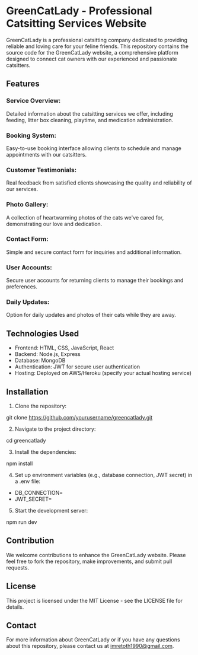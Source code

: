 # GreenCatLady - Professional Catsitting Services Website

GreenCatLady is a professional catsitting company dedicated to providing reliable and loving care for your feline friends. This repository contains the source code for the GreenCatLady website, a comprehensive platform designed to connect cat owners with our experienced and passionate catsitters.

## Features

### Service Overview:

Detailed information about the catsitting services we offer, including feeding, litter box cleaning, playtime, and medication administration.

### Booking System:

Easy-to-use booking interface allowing clients to schedule and manage appointments with our catsitters.

### Customer Testimonials:

Real feedback from satisfied clients showcasing the quality and reliability of our services.

### Photo Gallery:

A collection of heartwarming photos of the cats we've cared for, demonstrating our love and dedication.

### Contact Form:

Simple and secure contact form for inquiries and additional information.

### User Accounts:

Secure user accounts for returning clients to manage their bookings and preferences.

### Daily Updates:

Option for daily updates and photos of their cats while they are away.

## Technologies Used

- Frontend: HTML, CSS, JavaScript, React
- Backend: Node.js, Express
- Database: MongoDB
- Authentication: JWT for secure user authentication
- Hosting: Deployed on AWS/Heroku (specify your actual hosting service)

## Installation

1. Clone the repository:

git clone https://github.com/yourusername/greencatlady.git

2. Navigate to the project directory:

cd greencatlady

3. Install the dependencies:

npm install

4. Set up environment variables (e.g., database connection, JWT secret) in a .env file:

- DB_CONNECTION=<your-mongodb-connection-string>
- JWT_SECRET=<your-jwt-secret>

5. Start the development server:

npm run dev

## Contribution

We welcome contributions to enhance the GreenCatLady website. Please feel free to fork the repository, make improvements, and submit pull requests.

## License

This project is licensed under the MIT License - see the LICENSE file for details.

## Contact

For more information about GreenCatLady or if you have any questions about this repository, please contact us at imretoth1990@gmail.com.
